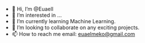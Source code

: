 - 👋 Hi, I’m @Euaell
- 👀 I’m interested in ...
- 🌱 I’m currently learning Machine Learning.
- 💞️ I’m looking to collaborate on any exciting projects.
- 📫 How to reach me email: euaelmeko@gmail.com

<!---
Euaell/Euaell is a ✨ special ✨ repository because its `README.md` (this file) appears on your GitHub profile.
You can click the Preview link to take a look at your changes.
--->
